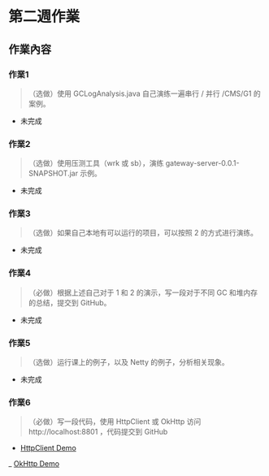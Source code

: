 # 第二週作業

## 作業內容

### 作業1
> （选做）使用 GCLogAnalysis.java 自己演练一遍串行 / 并行 /CMS/G1 的案例。

- 未完成

### 作業2
> （选做）使用压测工具（wrk 或 sb），演练 gateway-server-0.0.1-SNAPSHOT.jar 示例。

- 未完成

### 作業3
> （选做）如果自己本地有可以运行的项目，可以按照 2 的方式进行演练。

- 未完成

### 作業4
> （必做）根据上述自己对于 1 和 2 的演示，写一段对于不同 GC 和堆内存的总结，提交到 GitHub。

- 未完成

### 作業5
> （选做）运行课上的例子，以及 Netty 的例子，分析相关现象。

- 未完成

### 作業6
> （必做）写一段代码，使用 HttpClient 或 OkHttp 访问  http://localhost:8801 ，代码提交到 GitHub

- [HttpClient Demo](./nio01/src/main/java/java0/nio01/client/HttpClient1.java)

_ [OkHttp Demo](./nio01/src/main/java/java0/nio01/client/OkHttpClient1.java)

